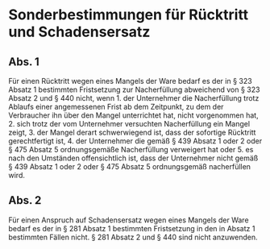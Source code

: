 # Sonderbestimmungen für Rücktritt und Schadensersatz



## Abs. 1

 Für einen Rücktritt wegen eines Mangels der Ware bedarf es der in § 323 Absatz 1 bestimmten Fristsetzung zur Nacherfüllung abweichend von § 323 Absatz 2 und § 440 nicht, wenn  1.
 der Unternehmer die Nacherfüllung trotz Ablaufs einer angemessenen Frist ab dem Zeitpunkt, zu dem der Verbraucher ihn über den Mangel unterrichtet hat, nicht vorgenommen hat,
 2.
 sich trotz der vom Unternehmer versuchten Nacherfüllung ein Mangel zeigt,
 3.
 der Mangel derart schwerwiegend ist, dass der sofortige Rücktritt gerechtfertigt ist,
 4.
 der Unternehmer die gemäß § 439 Absatz 1 oder 2 oder § 475 Absatz 5 ordnungsgemäße Nacherfüllung verweigert hat oder
 5.
 es nach den Umständen offensichtlich ist, dass der Unternehmer nicht gemäß § 439 Absatz 1 oder 2 oder § 475 Absatz 5 ordnungsgemäß nacherfüllen wird.


## Abs. 2

 Für einen Anspruch auf Schadensersatz wegen eines Mangels der Ware bedarf es der in § 281 Absatz 1 bestimmten Fristsetzung in den in Absatz 1 bestimmten Fällen nicht. § 281 Absatz 2 und § 440 sind nicht anzuwenden. 

